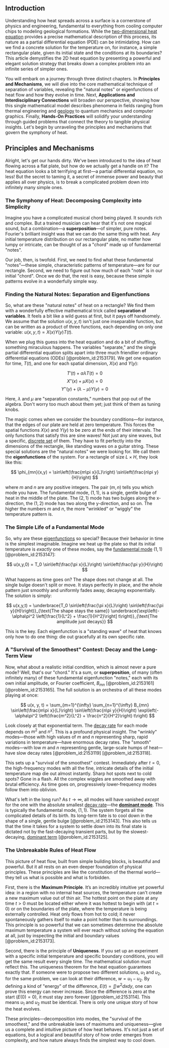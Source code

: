 ## Introduction
Understanding how heat spreads across a surface is a cornerstone of physics and engineering, fundamental to everything from cooling computer chips to modeling geological formations. While the [two-dimensional heat equation](@article_id:171302) provides a precise mathematical description of this process, its nature as a partial differential equation (PDE) can be intimidating. How can we find a concrete solution for the temperature on, for instance, a simple rectangular plate, given its initial state and the conditions at its boundaries? This article demystifies the 2D heat equation by presenting a powerful and elegant solution strategy that breaks down a complex problem into an infinite series of simpler ones.

You will embark on a journey through three distinct chapters. In **Principles and Mechanisms**, we will dive into the core mathematical technique of separation of variables, revealing the "natural notes" or eigenfunctions of heat flow and how they evolve in time. Next, **Applications and Interdisciplinary Connections** will broaden our perspective, showing how this single mathematical model describes phenomena in fields ranging from thermal engineering and [geology](@article_id:141716) to quantum mechanics and computer graphics. Finally, **Hands-On Practices** will solidify your understanding through guided problems that connect the theory to tangible physical insights. Let's begin by unraveling the principles and mechanisms that govern the symphony of heat.

## Principles and Mechanisms

Alright, let's get our hands dirty. We've been introduced to the idea of heat flowing across a flat plate, but how do we actually get a handle on it? The heat equation looks a bit terrifying at first—a partial differential equation, no less! But the secret to taming it, a secret of immense power and beauty that applies all over physics, is to break a complicated problem down into infinitely many simple ones.

### The Symphony of Heat: Decomposing Complexity into Simplicity

Imagine you have a complicated musical chord being played. It sounds rich and complex. But a trained musician can hear that it's not one magical sound, but a combination—a **superposition**—of simpler, pure notes. Fourier's brilliant insight was that we can do the same thing with heat. Any initial temperature distribution on our rectangular plate, no matter how lumpy or intricate, can be thought of as a "chord" made up of fundamental "notes".

Our job, then, is twofold. First, we need to find what these fundamental "notes"—these simple, characteristic patterns of temperature—are for our rectangle. Second, we need to figure out how much of each "note" is in our initial "chord". Once we do that, the rest is easy, because these simple patterns evolve in a wonderfully simple way.

### Finding the Natural Notes: Separation and Eigenfunctions

So, what are these "natural notes" of heat on a rectangle? We find them with a wonderfully effective mathematical trick called **separation of variables**. It feels a bit like a wild guess at first, but it pays off handsomely. We assume that the solution $u(x,y,t)$ isn't just one inseparable function, but can be written as a product of three functions, each depending on only one variable: $u(x,y,t) = X(x)Y(y)T(t)$.

When we plug this guess into the heat equation and do a bit of shuffling, something miraculous happens. The variables "separate," and the single partial differential equation splits apart into three much friendlier ordinary differential equations (ODEs) [@problem_id:2153179]. We get one equation for time, $T(t)$, and one for each spatial dimension, $X(x)$ and $Y(y)$:

$$ T'(t) + \alpha \lambda T(t) = 0 $$
$$ X''(x) + \mu X(x) = 0 $$
$$ Y''(y) + (\lambda - \mu) Y(y) = 0 $$

Here, $\lambda$ and $\mu$ are "separation constants," numbers that pop out of the algebra. Don't worry too much about them yet; just think of them as tuning knobs.

The magic comes when we consider the boundary conditions—for instance, that the edges of our plate are held at zero temperature. This forces the spatial functions $X(x)$ and $Y(y)$ to be zero at the ends of their intervals. The only functions that satisfy this are sine waves! Not just any sine waves, but a specific, [discrete set](@article_id:145529) of them. They have to fit perfectly into the dimensions of the rectangle, like standing waves on a guitar string. These special solutions are the "natural notes" we were looking for. We call them the **eigenfunctions** of the system. For a rectangle of size $L \times H$, they look like this:

$$ \phi_{mn}(x,y) = \sin\left(\frac{m\pi x}{L}\right) \sin\left(\frac{n\pi y}{H}\right) $$

where $m$ and $n$ are any positive integers. The pair $(m,n)$ tells you which mode you have. The fundamental mode, $(1,1)$, is a single, gentle bulge of heat in the middle of the plate. The $(2,1)$ mode has two bulges along the x-direction, the $(1,2)$ mode has two along the y-direction, and so on. The higher the numbers $m$ and $n$, the more "wrinkled" or "wiggly" the temperature pattern is.

### The Simple Life of a Fundamental Mode

So, why are these [eigenfunctions](@article_id:154211) so special? Because their behavior in time is the simplest imaginable. Imagine we heat up the plate so that its initial temperature is *exactly* one of these modes, say the [fundamental mode](@article_id:164707) $(1,1)$ [@problem_id:2153147]:

$$ u(x,y,0) = T_0 \sin\left(\frac{\pi x}{L}\right) \sin\left(\frac{\pi y}{H}\right) $$

What happens as time goes on? The shape does not change at all. The single bulge doesn't split or move. It stays perfectly in place, and the whole pattern just smoothly and uniformly fades away, decaying exponentially. The solution is simply:

$$ u(x,y,t) = \underbrace{T_0 \sin\left(\frac{\pi x}{L}\right) \sin\left(\frac{\pi y}{H}\right)}_{\text{The shape stays the same}} \underbrace{\exp\left(-\alpha\pi^2 \left[\frac{1}{L^2} + \frac{1}{H^2}\right] t\right)}_{\text{The amplitude just decays}} $$

This is the key. Each eigenfunction is a "standing wave" of heat that knows only how to do one thing: die out gracefully at its own specific rate.

### A "Survival of the Smoothest" Contest: Decay and the Long-Term View

Now, what about a realistic initial condition, which is almost never a pure mode? Well, that's our "chord." It's a sum, or **superposition**, of many (often infinitely many) of these fundamental eigenfunction "notes," each with its own initial amplitude, or Fourier coefficient, $B_{mn}$ [@problem_id:2153161] [@problem_id:2153165]. The full solution is an orchestra of all these modes playing at once:

$$ u(x, y, t) = \sum_{m=1}^{\infty} \sum_{n=1}^{\infty} B_{mn} \sin\left(\frac{m\pi x}{L}\right) \sin\left(\frac{n\pi y}{H}\right) \exp\left(-\alpha\pi^2 \left(\frac{m^2}{L^2} + \frac{n^2}{H^2}\right) t\right) $$

Look closely at that exponential term. The [decay rate](@article_id:156036) for each mode depends on $m^2$ and $n^2$. This is a profound physical insight. The "wrinkly" modes—those with high values of $m$ and $n$ representing sharp, rapid variations in temperature—have enormous decay rates. The "smooth" modes—with low $m$ and $n$ representing gentle, large-scale humps of heat—have slow decay rates [@problem_id:2153119] [@problem_id:2153118].

This sets up a "survival of the smoothest" contest. Immediately after $t=0$, the high-frequency modes with all the fine, intricate details of the initial temperature map die out almost instantly. Sharp hot spots next to cold spots? Gone in a flash. All the complex wiggles are smoothed away with brutal efficiency. As time goes on, progressively lower-frequency modes follow them into oblivion.

What's left in the long run? As $t \to \infty$, all modes will have vanished *except* for the one with the absolute smallest [decay rate](@article_id:156036)—the **[dominant mode](@article_id:262969)**. This is typically the fundamental mode, $(1,1)$. The system forgets all the complicated details of its birth. Its long-term fate is to cool down in the shape of a single, gentle bulge [@problem_id:2153143]. This also tells us that the time it takes for a system to settle down into its final state is dictated not by the fast-decaying transient parts, but by the slowest-decaying, [dominant term](@article_id:166924) [@problem_id:2153125].

### The Unbreakable Rules of Heat Flow

This picture of heat flow, built from simple building blocks, is beautiful and powerful. But it all rests on an even deeper foundation of physical principles. These principles are like the constitution of the thermal world—they tell us what is possible and what is forbidden.

First, there is the **Maximum Principle**. It’s an incredibly intuitive yet powerful idea: in a region with no internal heat sources, the temperature can't create a new maximum value out of thin air. The hottest point on the plate at any time $t > 0$ must be located either where it was hottest to begin with (at $t=0$) or on the boundaries of the plate, where the temperature is being externally controlled. Heat only flows from hot to cold; it never spontaneously gathers itself to make a point hotter than its surroundings. This principle is so powerful that we can sometimes determine the absolute maximum temperature a system will ever reach without solving the equation at all, just by inspecting the initial and boundary values [@problem_id:2153173].

Second, there is the principle of **Uniqueness**. If you set up an experiment with a specific initial temperature and specific boundary conditions, you will get the same result every single time. The mathematical solution must reflect this. The uniqueness theorem for the heat equation guarantees exactly that. If someone were to propose two different solutions, $u_1$ and $u_2$, for the same problem, we can look at their difference, $w = u_1 - u_2$. By defining a kind of "energy" of the difference, $E(t) = \iint w^2 dx dy$, one can prove this energy can never increase. Since the difference is zero at the start ($E(0)=0$), it must stay zero forever [@problem_id:2153114]. This means $u_1$ and $u_2$ must be identical. There is only one unique story of how the heat evolves.

These principles—decomposition into modes, the "survival of the smoothest," and the unbreakable laws of maximums and uniqueness—give us a complete and intuitive picture of how heat behaves. It's not just a set of equations, but a logical and beautiful story of how order emerges from complexity, and how nature always finds the simplest way to cool down.